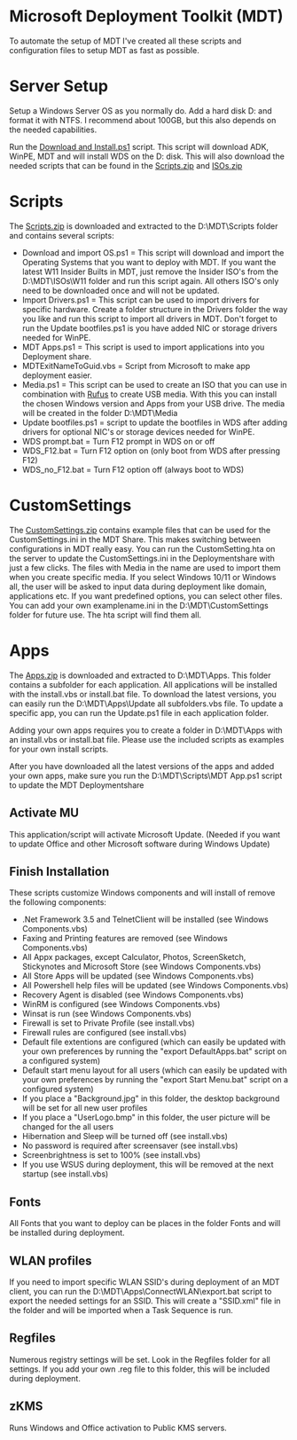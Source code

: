 # Microsoft Deployment Toolkit (MDT)
To automate the setup of MDT I've created all these scripts and configuration files to setup MDT as fast as possible.

# Server Setup
Setup a Windows Server OS as you normally do. Add a hard disk D: and format it with NTFS. I recommend about 100GB, but this also depends on the needed capabilities.

Run the [Download and Install.ps1](Download%20and%20Install.ps1) script. This script will download ADK, WinPE, MDT and will install WDS on the D: disk. This will also download the needed scripts that can be found in the [Scripts.zip](Scripts.zip) and [ISOs.zip](ISOs.zip)

# Scripts
The [Scripts.zip](Scripts.zip) is downloaded and extracted to the D:\MDT\Scripts folder and contains several scripts:
- Download and import OS.ps1 = This script will download and import the Operating Systems that you want to deploy with MDT. If you want the latest W11 Insider Builts in MDT, just remove the Insider ISO's from the D:\MDT\ISOs\W11 folder and run this script again. All others ISO's only need to be downloaded once and will not be updated.
- Import Drivers.ps1 = This script can be used to import drivers for specific hardware. Create a folder structure in the Drivers folder the way you like and run this script to import all drivers in MDT. Don't forget to run the Update bootfiles.ps1 is you have added NIC or storage drivers needed for WinPE.
- MDT Apps.ps1 = This script is used to import applications into you Deployment share.
- MDTExitNameToGuid.vbs = Script from Microsoft to make app deployment easier.
- Media.ps1 = This script can be used to create an ISO that you can use in combination with [Rufus](https://rufus.ie) to create USB media. With this you can install the chosen Windows version and Apps from your USB drive. The media will be created in the folder D:\MDT\Media
- Update bootfiles.ps1 = script to update the bootfiles in WDS after adding drivers for optional NIC's or storage devices needed for WinPE.
- WDS prompt.bat = Turn F12 prompt in WDS on or off
- WDS_F12.bat = Turn F12 option on (only boot from WDS after pressing F12)
- WDS_no_F12.bat = Turn F12 option off (always boot to WDS)

# CustomSettings
The [CustomSettings.zip](CustomSettings.zip) contains example files that can be used for the CustomSettings.ini in the MDT Share. This makes switching between configurations in MDT really easy. You can run the CustomSetting.hta on the server to update the CustomSettings.ini in the Deploymentshare with just a few clicks.
The files with Media in the name are used to import them when you create specific media. If you select Windows 10/11 or Windows all, the user will be asked to input data during deployment like domain, applications etc. If you want predefined options, you can select other files.
You can add your own examplename.ini in the D:\MDT\CustomSettings folder for future use. The hta script will find them all.

# Apps
The [Apps.zip](Apps.zip) is downloaded and extracted to D:\MDT\Apps. This folder contains a subfolder for each application.
All applications will be installed with the install.vbs or install.bat file.
To download the latest versions, you can easily run the D:\MDT\Apps\Update all subfolders.vbs file.
To update a specific app, you can run the Update.ps1 file in each application folder.

Adding your own apps requires you to create a folder in D:\MDT\Apps with an install.vbs or install.bat file. Please use the included scripts as examples for your own install scripts.

After you have downloaded all the latest versions of the apps and added your own apps, make sure you run the D:\MDT\Scripts\MDT App.ps1 script to update the MDT Deploymentshare

## Activate MU
This application/script will activate Microsoft Update. (Needed if you want to update Office and other Microsoft software during Windows Update)

## Finish Installation
These scripts customize Windows components and will install of remove the following components:
- .Net Framework 3.5 and TelnetClient will be installed (see Windows Components.vbs)
- Faxing and Printing features are removed (see Windows Components.vbs)
- All Appx packages, except Calculator, Photos, ScreenSketch, Stickynotes and Microsoft Store (see Windows Components.vbs)
- All Store Apps will be updated (see Windows Components.vbs)
- All Powershell help files will be updated (see Windows Components.vbs)
- Recovery Agent is disabled (see Windows Components.vbs)
- WinRM is configured (see Windows Components.vbs)
- Winsat is run (see Windows Components.vbs)
- Firewall is set to Private Profile (see install.vbs)
- Firewall rules are configured (see install.vbs)
- Default file extentions are configured (which can easily be updated with your own preferences by running the "export DefaultApps.bat" script on a configured system)
- Default start menu layout for all users (which can easily be updated with your own preferences by running the "export Start Menu.bat" script on a configured system)
- If you place a "Background.jpg" in this folder, the desktop background will be set for all new user profiles
- If you place a "UserLogo.bmp" in this folder, the user picture will be changed for the all users
- Hibernation and Sleep will be turned off (see install.vbs)
- No password is required after screensaver (see install.vbs)
- Screenbrightness is set to 100% (see install.vbs)
- If you use WSUS during deployment, this will be removed at the next startup (see install.vbs)

## Fonts
All Fonts that you want to deploy can be places in the folder Fonts and will be installed during deployment.

## WLAN profiles
If you need to import specific WLAN SSID's during deployment of an MDT client, you can run the D:\MDT\Apps\ConnectWLAN\export.bat script to export the needed settings for an SSID. This will create a "SSID.xml" file in the folder and will be imported when a Task Sequence is run.

## Regfiles
Numerous registry settings will be set. Look in the Regfiles folder for all settings. If you add your own .reg file to this folder, this will be included during deployment.

## zKMS
Runs Windows and Office activation to Public KMS servers.

